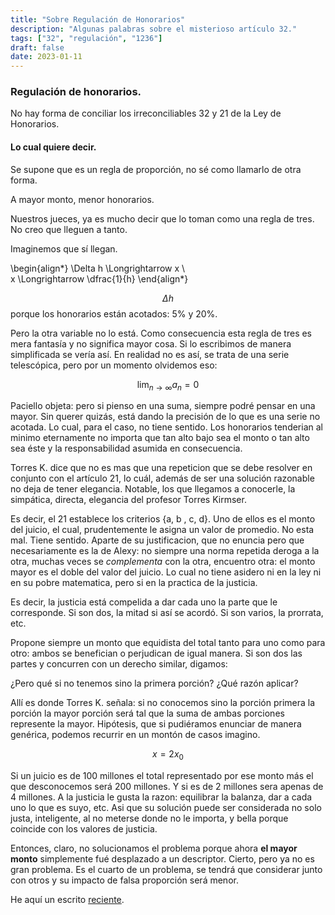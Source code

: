 ```yaml
---
title: "Sobre Regulación de Honorarios"
description: "Algunas palabras sobre el misterioso artículo 32."
tags: ["32", "regulación", "1236"]
draft: false
date: 2023-01-11
---
```


### Regulación de honorarios.

No hay forma de conciliar los irreconciliables 32 y 21 de la Ley de Honorarios.

#### Lo cual quiere decir.

Se supone que es un regla de proporción, no sé como llamarlo de otra forma.

A mayor monto, menor honorarios.

Nuestros jueces, ya es mucho decir que lo toman como una regla de tres. No creo que lleguen a tanto.

Imaginemos que sí llegan.

\begin{align*}
\Delta h \Longrightarrow     x
\\  
x \Longrightarrow \dfrac{1}{h}
\end{align*}

$$\Delta h$$ porque los honorarios están acotados: 5\% y 20\%.

Pero la otra variable no lo está. Como consecuencia esta regla de tres es mera fantasía y no significa mayor cosa. Si lo escribimos de manera simplificada se vería así. En realidad no es así, se trata de una serie telescópica, pero por un momento olvidemos eso:

$$
\lim_{n \rightarrow \infty} a_{n} = 0
$$

Paciello objeta: pero si pienso en una suma, siempre podré pensar en una mayor. Sin querer quizás, está dando la precisión de lo que es una serie no acotada. Lo cual, para el caso, no tiene sentido. Los honorarios tenderian al minimo eternamente no importa que tan alto bajo sea el monto o tan alto sea éste y la responsabilidad asumida en consecuencia.

Torres K. dice que no es mas que una repeticion que se debe resolver en conjunto con el artículo 21, lo cuál, además de ser una solución razonable no deja de tener elegancia. Notable, los que llegamos a conocerle, la simpática, directa, elegancia del profesor Torres Kirmser.

Es decir, el 21 establece los criterios {a, b , c, d}. Uno de ellos es el monto del juicio, el cual, prudentemente le asigna un valor de promedio. No esta mal. Tiene sentido. Aparte de su justificacion, que no enuncia pero que necesariamente es la de Alexy: no siempre una norma repetida deroga a la otra, muchas veces se *complementa* con la otra, encuentro otra: el monto mayor es el doble del valor del juicio. Lo cual no tiene asidero ni en la ley ni en su pobre matematica, pero si en la practica de la justicia.

Es decir, la justicia está compelida a dar cada uno la parte que le corresponde. Si son dos, la mitad si así se acordó. Si son varios, la prorrata, etc.

Propone siempre un monto que equidista del total tanto para uno como para otro: ambos se benefician o perjudican de igual manera. Si son dos las partes y concurren con un derecho similar, digamos:

¿Pero qué si no tenemos sino la primera porción? ¿Qué razón aplicar? 

Allí es donde Torres K. señala: si no conocemos sino la porción primera la porción la mayor porción será tal que la suma de ambas porciones represente la mayor. Hipótesis, que si pudiéramos enunciar de manera genérica, podemos recurrir en un montón de casos imagino.


$$
x = 2 x_0
$$

Si un juicio es de 100 millones el total representado por ese monto más el que desconocemos será 200 millones. Y si es de 2 millones sera apenas de 4 millones. A la justicia le gusta la razon: equilibrar la balanza, dar a cada uno lo que es suyo, etc. Asi que su solución puede ser considerada no solo justa, inteligente, al no meterse donde no le importa, y bella porque coincide con los valores de justicia.

Entonces, claro, no solucionamos el problema porque ahora **el mayor monto** simplemente fué desplazado a un descriptor. Cierto, pero ya no es gran problema. Es el cuarto de un problema, se tendrá que considerar junto con otros y su impacto de falsa proporción será menor.

He aquí un escrito [reciente](/content/posts/img/2main.pdf).

